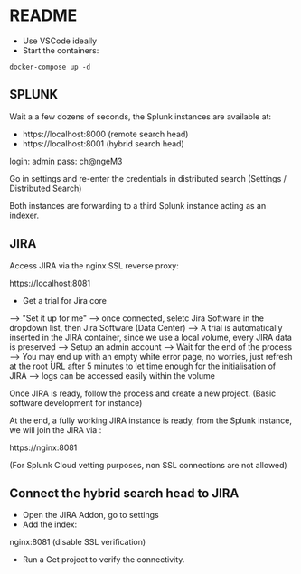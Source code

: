# README

- Use VSCode ideally
- Start the containers:

``
docker-compose up -d
``

## SPLUNK

Wait a a few dozens of seconds, the Splunk instances are available at:

- https://localhost:8000 (remote search head)
- https://localhost:8001 (hybrid search head)

login: admin
pass: ch@ngeM3

Go in settings and re-enter the credentials in distributed search (Settings / Distributed Search)

Both instances are forwarding to a third Splunk instance acting as an indexer.

## JIRA

Access JIRA via the nginx SSL reverse proxy:

https://localhost:8081

- Get a trial for Jira core

--> "Set it up for me"
--> once connected, seletc Jira Software in the dropdown list, then Jira Software (Data Center)
--> A trial is automatically inserted in the JIRA container, since we use a local volume, every JIRA data is preserved
--> Setup an admin account
--> Wait for the end of the process
--> You may end up with an empty white error page, no worries, just refresh at the root URL after 5 minutes to let time enough for the initialisation of JIRA
--> logs can be accessed easily within the volume

Once JIRA is ready, follow the process and create a new project. (Basic software development for instance)

At the end, a fully working JIRA instance is ready, from the Splunk instance, we will join the JIRA via :

https://nginx:8081

(For Splunk Cloud vetting purposes, non SSL connections are not allowed)

## Connect the hybrid search head to JIRA

- Open the JIRA Addon, go to settings
- Add the index:

nginx:8081 (disable SSL verification)

- Run a Get project to verify the connectivity.
